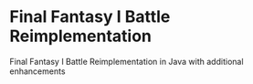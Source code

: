 # Final Fantasy I Battle Reimplementation
Final Fantasy I Battle Reimplementation in Java with additional enhancements
